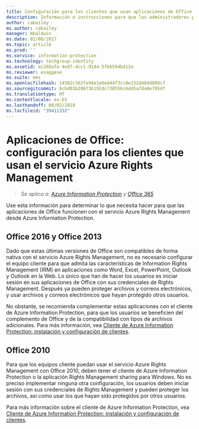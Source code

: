 ```yaml
---
title: Configuración para los clientes que usan aplicaciones de Office con Azure RMS desde AIP
description: Información e instrucciones para que los administradores puedan configurar las aplicaciones de Office para que funcionen con el servicio Azure Rights Management de Azure Information Protection.
author: cabailey
ms.author: cabailey
manager: mbaldwin
ms.date: 02/08/2017
ms.topic: article
ms.prod: ''
ms.service: information-protection
ms.technology: techgroup-identity
ms.assetid: ec269afe-4e87-4cc1-9144-5fbb594b412e
ms.reviewer: esaggese
ms.suite: ems
ms.openlocfilehash: 14582c362fe94e1e6ed44f3cc8e152d484d869cf
ms.sourcegitcommit: 6cbd03b28873b192dc730556c6dd5a7da6e705df
ms.translationtype: HT
ms.contentlocale: es-ES
ms.lasthandoff: 08/02/2018
ms.locfileid: "39411332"
---
```

# <a name="office-apps-configuration-for-clients-to-use-the-azure-rights-management-service"></a>Aplicaciones de Office: configuración para los clientes que usan el servicio Azure Rights Management

>*Se aplica a: [Azure Information Protection](https://azure.microsoft.com/pricing/details/information-protection) y [Office 365](http://download.microsoft.com/download/E/C/F/ECF42E71-4EC0-48FF-AA00-577AC14D5B5C/Azure_Information_Protection_licensing_datasheet_EN-US.pdf)*


Use esta información para determinar lo que necesita hacer para que las aplicaciones de Office funcionen con el servicio Azure Rights Management desde Azure Information Protection.

## <a name="office-2016-and-office-2013"></a>Office 2016 y Office 2013
Dado que estas últimas versiones de Office son compatibles de forma nativa con el servicio Azure Rights Management, no es necesario configurar el equipo cliente para que admita las características de Information Rights Management (IRM) en aplicaciones como Word, Excel, PowerPoint, Outlook y Outlook en la Web. Lo único que han de hacer los usuarios es iniciar sesión en sus aplicaciones de Office con sus credenciales de Rights Management. Después ya pueden proteger archivos y correos electrónicos, y usar archivos y correos electrónicos que hayan protegido otros usuarios.

No obstante, se recomienda complementar estas aplicaciones con el cliente de Azure Information Protection, para que los usuarios se beneficien del complemento de Office y de la compatibilidad con tipos de archivos adicionales. Para más información, vea [Cliente de Azure Information Protection: instalación y configuración de clientes](configure-client.md).

## <a name="office-2010"></a>Office 2010
Para que los equipos cliente puedan usar el servicio Azure Rights Management con Office 2010, deben tener el cliente de Azure Information Protection o la aplicación Rights Management sharing para Windows. No es preciso implementar ninguna otra configuración, los usuarios deben iniciar sesión con sus credenciales de Rights Management y pueden proteger los archivos, así como usar los que hayan sido protegidos por otros usuarios.

Para más información sobre el cliente de Azure Information Protection, vea [Cliente de Azure Information Protection: instalación y configuración de clientes](configure-client.md).

